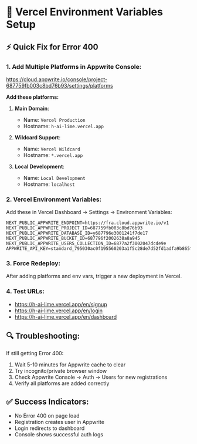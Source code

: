 # 🚀 Vercel Environment Variables Setup

## ⚡ Quick Fix for Error 400

### 1. Add Multiple Platforms in Appwrite Console:
https://cloud.appwrite.io/console/project-687759fb003c8bd76b93/settings/platforms

**Add these platforms:**

1. **Main Domain**:
   - Name: `Vercel Production`
   - Hostname: `h-ai-lime.vercel.app`

2. **Wildcard Support**:
   - Name: `Vercel Wildcard`
   - Hostname: `*.vercel.app`

3. **Local Development**:
   - Name: `Local Development`
   - Hostname: `localhost`

### 2. Vercel Environment Variables:
Add these in Vercel Dashboard → Settings → Environment Variables:

```
NEXT_PUBLIC_APPWRITE_ENDPOINT=https://fra.cloud.appwrite.io/v1
NEXT_PUBLIC_APPWRITE_PROJECT_ID=687759fb003c8bd76b93
NEXT_PUBLIC_APPWRITE_DATABASE_ID=y687796e3001241f7de17
NEXT_PUBLIC_APPWRITE_BUCKET_ID=687796f2002638a8a945
NEXT_PUBLIC_APPWRITE_USERS_COLLECTION_ID=6877a2f3002047dcde9e
APPWRITE_API_KEY=standard_795030ac0f195560203a1f5c28de7d52fd1adfa9b865f7be95ba0e4539ec8c398b59bd918403fbbf2b263a2b19d0d3085e1f2ff2aee7aff5124022b96027fca66eb3801848e971750804e99036a7022af2a181dd81be8f1485009203142bc0a7083b134a94623176659b14bde95e214470ea4f3d4b95ae9418752617d8da70f4
```

### 3. Force Redeploy:
After adding platforms and env vars, trigger a new deployment in Vercel.

### 4. Test URLs:
- https://h-ai-lime.vercel.app/en/signup
- https://h-ai-lime.vercel.app/en/login
- https://h-ai-lime.vercel.app/en/dashboard

## 🔍 Troubleshooting:

If still getting Error 400:
1. Wait 5-10 minutes for Appwrite cache to clear
2. Try incognito/private browser window
3. Check Appwrite Console → Auth → Users for new registrations
4. Verify all platforms are added correctly

## ✅ Success Indicators:
- No Error 400 on page load
- Registration creates user in Appwrite
- Login redirects to dashboard
- Console shows successful auth logs
